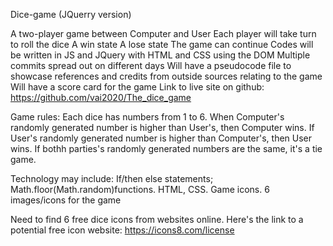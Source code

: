 Dice-game (JQuerry version)

A two-player game between Computer and User
Each player will take turn to roll the dice
A win state
A lose state
The game can continue
Codes will be written in JS and JQuery with HTML and CSS using the DOM
Multiple commits spread out on different days
Will have a pseudocode file to showcase references and credits from outside sources relating to the game
Will have a score card for the game
Link to live site on github: https://github.com/vai2020/The_dice_game

Game rules: Each dice has numbers from 1 to 6. When Computer's randomly generated number is higher than User's, then Computer wins. If User's randomly generated number is higher than Computer's, then User wins. If bothh parties's randomly generated numbers are the same, it's a tie game.

Technology may include: If/then else statements; Math.floor(Math.random)functions. HTML, CSS. Game icons. 6 images/icons for the game

Need to find 6 free dice icons from websites online. Here's the link to a potential free icon website: https://icons8.com/license
